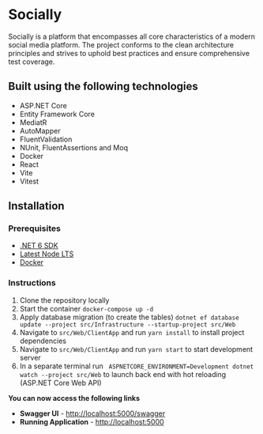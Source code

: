 # Socially

Socially is a platform that encompasses all core characteristics of a modern social media platform. The project conforms to the clean architecture principles and strives to uphold best practices and ensure comprehensive test coverage.


## Built using the following technologies

- ASP.NET Core
- Entity Framework Core
- MediatR
- AutoMapper
- FluentValidation
- NUnit, FluentAssertions and Moq
- Docker
- React
- Vite
- Vitest

## Installation

### Prerequisites

- [.NET 6 SDK](https://dotnet.microsoft.com/en-us/download/dotnet/6.0)
- [Latest Node LTS](https://nodejs.org/en/)
- [Docker](https://www.docker.com/)

### Instructions

1) Clone the repository locally
2) Start the container ```docker-compose up -d```
3) Apply database migration (to create the tables) ```dotnet ef database update --project src/Infrastructure --startup-project src/Web```
4) Navigate to ```src/Web/ClientApp``` and run ```yarn install``` to install project dependencies
5) Navigate to ```src/Web/ClientApp``` and run ```yarn start``` to start development server
6) In a separate terminal run ``` ASPNETCORE_ENVIRONMENT=Development dotnet watch --project src/Web``` to launch back end with hot reloading (ASP.NET Core Web API)

**You can now access the following links**

- **Swagger UI** - [http://localhost:5000/swagger](http://localhost:5000/swagger)
- **Running Application** - [http://localhost:5000](http://localhost:5000)
